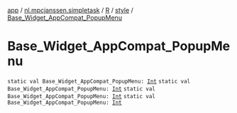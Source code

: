 [app](../../../index.md) / [nl.mpcjanssen.simpletask](../../index.md) / [R](../index.md) / [style](index.md) / [Base_Widget_AppCompat_PopupMenu](.)

# Base_Widget_AppCompat_PopupMenu

`static val Base_Widget_AppCompat_PopupMenu: `[`Int`](https://kotlinlang.org/api/latest/jvm/stdlib/kotlin/-int/index.html)
`static val Base_Widget_AppCompat_PopupMenu: `[`Int`](https://kotlinlang.org/api/latest/jvm/stdlib/kotlin/-int/index.html)
`static val Base_Widget_AppCompat_PopupMenu: `[`Int`](https://kotlinlang.org/api/latest/jvm/stdlib/kotlin/-int/index.html)
`static val Base_Widget_AppCompat_PopupMenu: `[`Int`](https://kotlinlang.org/api/latest/jvm/stdlib/kotlin/-int/index.html)